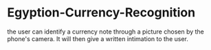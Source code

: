  # Egyption-Currency-Recognition
 
 
the user can identify a currency note through a picture chosen by the phone's camera. It will then give a written intimation to the user.
